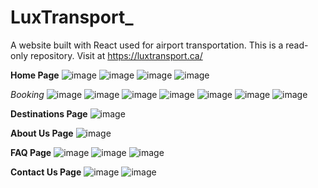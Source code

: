 # LuxTransport_
A website built with React used for airport transportation. This is a read-only repository. Visit at https://luxtransport.ca/ 

**Home Page**
![image](https://github.com/aydinbattal/LuxTransport_/assets/59744728/2896dbdc-cc18-49b1-88b2-344685f216c7)
![image](https://github.com/aydinbattal/LuxTransport_/assets/59744728/c5fc5804-9959-47f3-9526-d725e0f1488c)
![image](https://github.com/aydinbattal/LuxTransport_/assets/59744728/02eca80e-78cc-488d-9860-522e8697f996)
![image](https://github.com/aydinbattal/LuxTransport_/assets/59744728/3415c2c0-ee08-40ac-8200-7c885c0b71e9)

*Booking*
![image](https://github.com/aydinbattal/LuxTransport_/assets/59744728/2b4ad627-32ad-49e1-a3d0-981a09b1346e)
![image](https://github.com/aydinbattal/LuxTransport_/assets/59744728/ea4ec9ee-5c0f-480d-9755-f5a90588595f)
![image](https://github.com/aydinbattal/LuxTransport_/assets/59744728/74a3210b-6192-45a4-904f-0fea448326bf)
![image](https://github.com/aydinbattal/LuxTransport_/assets/59744728/5eaef014-f5bb-4721-94dc-aa3841473e11)
![image](https://github.com/aydinbattal/LuxTransport_/assets/59744728/f5dcaa55-dc17-4183-818b-cfef21d170e3)
![image](https://github.com/aydinbattal/LuxTransport_/assets/59744728/22b1c7b2-cd4f-4c1c-9065-bf16de3d09f9)
![image](https://github.com/aydinbattal/LuxTransport_/assets/59744728/70e22818-de74-4142-b487-7a8263405393)

**Destinations Page**
![image](https://github.com/aydinbattal/LuxTransport_/assets/59744728/7c761d77-b860-4569-b212-aa9c2bacbf86)

**About Us Page**
![image](https://github.com/aydinbattal/LuxTransport_/assets/59744728/2babdc4f-9812-4369-8411-eb56ec177519)

**FAQ Page**
![image](https://github.com/aydinbattal/LuxTransport_/assets/59744728/7e49dc6d-35be-4b69-9755-ec19e0bc3aff)
![image](https://github.com/aydinbattal/LuxTransport_/assets/59744728/97f6bf50-78d5-470d-997c-9203515477e6)
![image](https://github.com/aydinbattal/LuxTransport_/assets/59744728/9a06faa5-e597-479a-91dd-34bb4a64e890)

**Contact Us Page**
![image](https://github.com/aydinbattal/LuxTransport_/assets/59744728/458b967b-ab34-43ff-90c4-435c5093f7bb)
![image](https://github.com/aydinbattal/LuxTransport_/assets/59744728/b1ac2607-8c62-4c66-aedb-8174d507c2b7)








